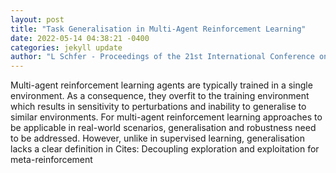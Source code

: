 ```yaml
--- 
layout: post 
title: "Task Generalisation in Multi-Agent Reinforcement Learning" 
date: 2022-05-14 04:38:21 -0400 
categories: jekyll update 
author: "L Schfer - Proceedings of the 21st International Conference on , 2022" 
--- 
```

Multi-agent reinforcement learning agents are typically trained in a single environment. As a consequence, they overfit to the training environment which results in sensitivity to perturbations and inability to generalise to similar environments. For multi-agent reinforcement learning approaches to be applicable in real-world scenarios, generalisation and robustness need to be addressed. However, unlike in supervised learning, generalisation lacks a clear definition in Cites: Decoupling exploration and exploitation for meta-reinforcement